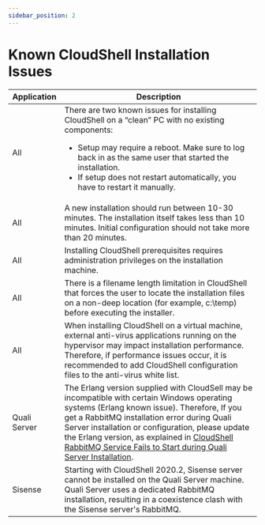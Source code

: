 ```yaml
---
sidebar_position: 2
---
```


# Known CloudShell Installation Issues

| Application | Description |
| --- | --- |
| All | There are two known issues for installing CloudShell on a “clean” PC with no existing components:<ul><li>Setup may require a reboot. Make sure to log back in as the same user that started the installation.</li><li>If setup does not restart automatically, you have to restart it manually.</li></ul> |
| All | A new installation should run between 10-30 minutes. The installation itself takes less than 10 minutes. Initial configuration should not take more than 20 minutes. |
| All | Installing CloudShell prerequisites requires administration privileges on the installation machine. |
| All | There is a filename length limitation in CloudShell that forces the user to locate the installation files on a non-deep location (for example, c:\\temp) before executing the installer. |
| All | When installing CloudShell on a virtual machine, external anti-virus applications running on the hypervisor may impact installation performance. Therefore, if performance issues occur, it is recommended to add CloudShell configuration files to the anti-virus white list. |
| Quali Server | The Erlang version supplied with CloudSell may be incompatible with certain Windows operating systems (Erlang known issue). Therefore, If you get a RabbitMQ installation error during Quali Server installation or configuration, please update the Erlang version, as explained in [CloudShell RabbitMQ Service Fails to Start during Quali Server Installation](../../../troubleshooting/quali-server/cloudshell-rabbitmq-service-fails-to-start-during-quali-server-installation.md). |
| Sisense | Starting with CloudShell 2020.2, Sisense server cannot be installed on the Quali Server machine. Quali Server uses a dedicated RabbitMQ installation, resulting in a coexistence clash with the Sisense server's RabbitMQ. |